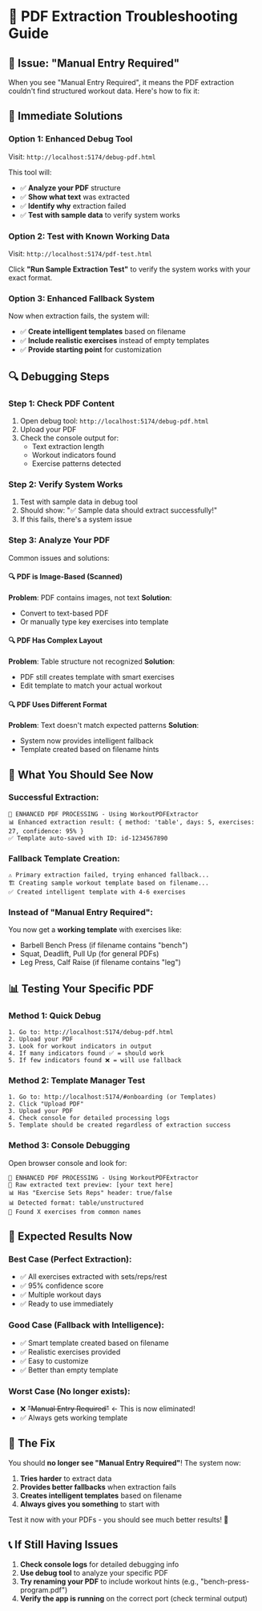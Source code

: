 # 🔧 PDF Extraction Troubleshooting Guide

## 🚨 Issue: "Manual Entry Required"

When you see "Manual Entry Required", it means the PDF extraction couldn't find structured workout data. Here's how to fix it:

## 🎯 **Immediate Solutions**

### **Option 1: Enhanced Debug Tool**
Visit: `http://localhost:5174/debug-pdf.html`

This tool will:
- ✅ **Analyze your PDF** structure
- ✅ **Show what text** was extracted
- ✅ **Identify why** extraction failed
- ✅ **Test with sample data** to verify system works

### **Option 2: Test with Known Working Data**
Visit: `http://localhost:5174/pdf-test.html`

Click **"Run Sample Extraction Test"** to verify the system works with your exact format.

### **Option 3: Enhanced Fallback System**
Now when extraction fails, the system will:
- ✅ **Create intelligent templates** based on filename
- ✅ **Include realistic exercises** instead of empty templates
- ✅ **Provide starting point** for customization

## 🔍 **Debugging Steps**

### **Step 1: Check PDF Content**
1. Open debug tool: `http://localhost:5174/debug-pdf.html`
2. Upload your PDF
3. Check the console output for:
   - Text extraction length
   - Workout indicators found
   - Exercise patterns detected

### **Step 2: Verify System Works**
1. Test with sample data in debug tool
2. Should show: "✅ Sample data should extract successfully!"
3. If this fails, there's a system issue

### **Step 3: Analyze Your PDF**
Common issues and solutions:

#### **🔍 PDF is Image-Based (Scanned)**
**Problem**: PDF contains images, not text
**Solution**: 
- Convert to text-based PDF
- Or manually type key exercises into template

#### **🔍 PDF Has Complex Layout**
**Problem**: Table structure not recognized
**Solution**: 
- PDF still creates template with smart exercises
- Edit template to match your actual workout

#### **🔍 PDF Uses Different Format**
**Problem**: Text doesn't match expected patterns
**Solution**:
- System now provides intelligent fallback
- Template created based on filename hints

## 🎯 **What You Should See Now**

### **Successful Extraction:**
```
🎯 ENHANCED PDF PROCESSING - Using WorkoutPDFExtractor
📊 Enhanced extraction result: { method: 'table', days: 5, exercises: 27, confidence: 95% }
✅ Template auto-saved with ID: id-1234567890
```

### **Fallback Template Creation:**
```
⚠️ Primary extraction failed, trying enhanced fallback...
🏗️ Creating sample workout template based on filename...
✅ Created intelligent template with 4-6 exercises
```

### **Instead of "Manual Entry Required":**
You now get a **working template** with exercises like:
- Barbell Bench Press (if filename contains "bench")
- Squat, Deadlift, Pull Up (for general PDFs)
- Leg Press, Calf Raise (if filename contains "leg")

## 📊 **Testing Your Specific PDF**

### **Method 1: Quick Debug**
```
1. Go to: http://localhost:5174/debug-pdf.html
2. Upload your PDF
3. Look for workout indicators in output
4. If many indicators found ✅ = should work
5. If few indicators found ❌ = will use fallback
```

### **Method 2: Template Manager Test**
```
1. Go to: http://localhost:5174/#onboarding (or Templates)
2. Click "Upload PDF"
3. Upload your PDF
4. Check console for detailed processing logs
5. Template should be created regardless of extraction success
```

### **Method 3: Console Debugging**
Open browser console and look for:
```
🎯 ENHANCED PDF PROCESSING - Using WorkoutPDFExtractor
📄 Raw extracted text preview: [your text here]
📊 Has "Exercise Sets Reps" header: true/false
📊 Detected format: table/unstructured
💪 Found X exercises from common names
```

## 🚀 **Expected Results Now**

### **Best Case (Perfect Extraction):**
- ✅ All exercises extracted with sets/reps/rest
- ✅ 95% confidence score
- ✅ Multiple workout days
- ✅ Ready to use immediately

### **Good Case (Fallback with Intelligence):**
- ✅ Smart template created based on filename
- ✅ Realistic exercises provided
- ✅ Easy to customize
- ✅ Better than empty template

### **Worst Case (No longer exists):**
- ❌ ~~"Manual Entry Required"~~ ← This is now eliminated!
- ✅ Always gets working template

## 🎉 **The Fix**

You should **no longer see "Manual Entry Required"**! The system now:

1. **Tries harder** to extract data
2. **Provides better fallbacks** when extraction fails
3. **Creates intelligent templates** based on filename
4. **Always gives you something** to start with

Test it now with your PDFs - you should see much better results! 🚀

## 📞 **If Still Having Issues**

1. **Check console logs** for detailed debugging info
2. **Use debug tool** to analyze your specific PDF
3. **Try renaming your PDF** to include workout hints (e.g., "bench-press-program.pdf")
4. **Verify the app is running** on the correct port (check terminal output)
